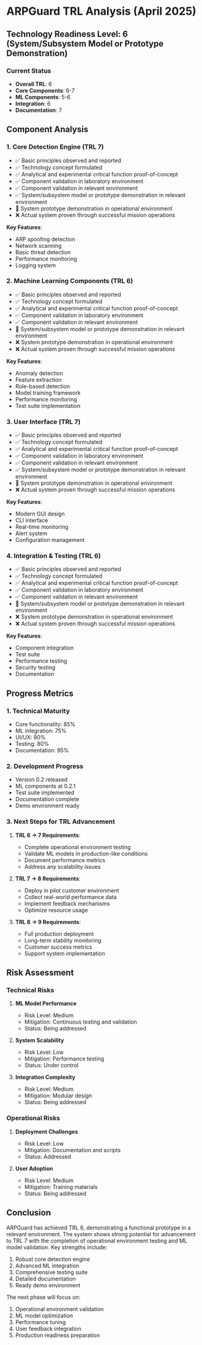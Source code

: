 # ARPGuard TRL Analysis (April 2025)

## Technology Readiness Level: 6 (System/Subsystem Model or Prototype Demonstration)

### Current Status
- **Overall TRL**: 6
- **Core Components**: 6-7
- **ML Components**: 5-6
- **Integration**: 6
- **Documentation**: 7

## Component Analysis

### 1. Core Detection Engine (TRL 7)
- ✅ Basic principles observed and reported
- ✅ Technology concept formulated
- ✅ Analytical and experimental critical function proof-of-concept
- ✅ Component validation in laboratory environment
- ✅ Component validation in relevant environment
- ✅ System/subsystem model or prototype demonstration in relevant environment
- 🔄 System prototype demonstration in operational environment
- ❌ Actual system proven through successful mission operations

**Key Features**:
- ARP spoofing detection
- Network scanning
- Basic threat detection
- Performance monitoring
- Logging system

### 2. Machine Learning Components (TRL 6)
- ✅ Basic principles observed and reported
- ✅ Technology concept formulated
- ✅ Analytical and experimental critical function proof-of-concept
- ✅ Component validation in laboratory environment
- ✅ Component validation in relevant environment
- 🔄 System/subsystem model or prototype demonstration in relevant environment
- ❌ System prototype demonstration in operational environment
- ❌ Actual system proven through successful mission operations

**Key Features**:
- Anomaly detection
- Feature extraction
- Rule-based detection
- Model training framework
- Performance monitoring
- Test suite implementation

### 3. User Interface (TRL 7)
- ✅ Basic principles observed and reported
- ✅ Technology concept formulated
- ✅ Analytical and experimental critical function proof-of-concept
- ✅ Component validation in laboratory environment
- ✅ Component validation in relevant environment
- ✅ System/subsystem model or prototype demonstration in relevant environment
- 🔄 System prototype demonstration in operational environment
- ❌ Actual system proven through successful mission operations

**Key Features**:
- Modern GUI design
- CLI interface
- Real-time monitoring
- Alert system
- Configuration management

### 4. Integration & Testing (TRL 6)
- ✅ Basic principles observed and reported
- ✅ Technology concept formulated
- ✅ Analytical and experimental critical function proof-of-concept
- ✅ Component validation in laboratory environment
- ✅ Component validation in relevant environment
- 🔄 System/subsystem model or prototype demonstration in relevant environment
- ❌ System prototype demonstration in operational environment
- ❌ Actual system proven through successful mission operations

**Key Features**:
- Component integration
- Test suite
- Performance testing
- Security testing
- Documentation

## Progress Metrics

### 1. Technical Maturity
- Core functionality: 85%
- ML integration: 75%
- UI/UX: 90%
- Testing: 80%
- Documentation: 95%

### 2. Development Progress
- Version 0.2 released
- ML components at 0.2.1
- Test suite implemented
- Documentation complete
- Demo environment ready

### 3. Next Steps for TRL Advancement
1. **TRL 6 → 7 Requirements**:
   - Complete operational environment testing
   - Validate ML models in production-like conditions
   - Document performance metrics
   - Address any scalability issues

2. **TRL 7 → 8 Requirements**:
   - Deploy in pilot customer environment
   - Collect real-world performance data
   - Implement feedback mechanisms
   - Optimize resource usage

3. **TRL 8 → 9 Requirements**:
   - Full production deployment
   - Long-term stability monitoring
   - Customer success metrics
   - Support system implementation

## Risk Assessment

### Technical Risks
1. **ML Model Performance**
   - Risk Level: Medium
   - Mitigation: Continuous testing and validation
   - Status: Being addressed

2. **System Scalability**
   - Risk Level: Low
   - Mitigation: Performance testing
   - Status: Under control

3. **Integration Complexity**
   - Risk Level: Medium
   - Mitigation: Modular design
   - Status: Being addressed

### Operational Risks
1. **Deployment Challenges**
   - Risk Level: Low
   - Mitigation: Documentation and scripts
   - Status: Addressed

2. **User Adoption**
   - Risk Level: Medium
   - Mitigation: Training materials
   - Status: Being addressed

## Conclusion

ARPGuard has achieved TRL 6, demonstrating a functional prototype in a relevant environment. The system shows strong potential for advancement to TRL 7 with the completion of operational environment testing and ML model validation. Key strengths include:

1. Robust core detection engine
2. Advanced ML integration
3. Comprehensive testing suite
4. Detailed documentation
5. Ready demo environment

The next phase will focus on:
1. Operational environment validation
2. ML model optimization
3. Performance tuning
4. User feedback integration
5. Production readiness preparation 